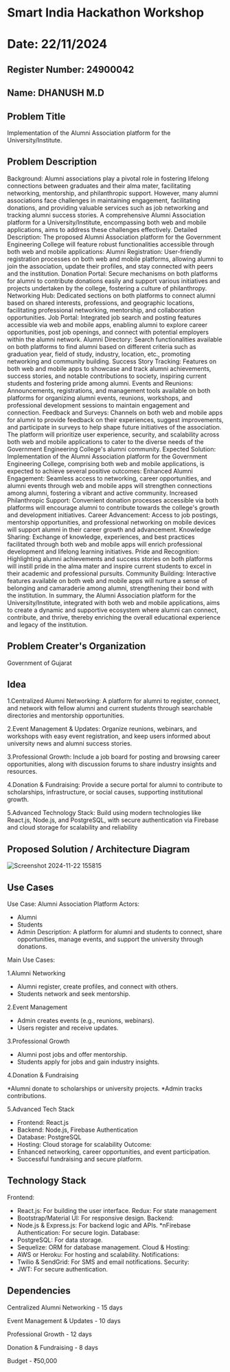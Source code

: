 # Smart India Hackathon Workshop
# Date: 22/11/2024
## Register Number: 24900042
## Name: DHANUSH M.D
## Problem Title
Implementation of the Alumni Association platform for the University/Institute.
## Problem Description
Background: Alumni associations play a pivotal role in fostering lifelong connections between graduates and their alma mater, facilitating networking, mentorship, and philanthropic support. However, many alumni associations face challenges in maintaining engagement, facilitating donations, and providing valuable services such as job networking and tracking alumni success stories. A comprehensive Alumni Association platform for a University/Institute, encompassing both web and mobile applications, aims to address these challenges effectively. Detailed Description: The proposed Alumni Association platform for the Government Engineering College will feature robust functionalities accessible through both web and mobile applications: Alumni Registration: User-friendly registration processes on both web and mobile platforms, allowing alumni to join the association, update their profiles, and stay connected with peers and the institution. Donation Portal: Secure mechanisms on both platforms for alumni to contribute donations easily and support various initiatives and projects undertaken by the college, fostering a culture of philanthropy. Networking Hub: Dedicated sections on both platforms to connect alumni based on shared interests, professions, and geographic locations, facilitating professional networking, mentorship, and collaboration opportunities. Job Portal: Integrated job search and posting features accessible via web and mobile apps, enabling alumni to explore career opportunities, post job openings, and connect with potential employers within the alumni network. Alumni Directory: Search functionalities available on both platforms to find alumni based on different criteria such as graduation year, field of study, industry, location, etc., promoting networking and community building. Success Story Tracking: Features on both web and mobile apps to showcase and track alumni achievements, success stories, and notable contributions to society, inspiring current students and fostering pride among alumni. Events and Reunions: Announcements, registrations, and management tools available on both platforms for organizing alumni events, reunions, workshops, and professional development sessions to maintain engagement and connection. Feedback and Surveys: Channels on both web and mobile apps for alumni to provide feedback on their experiences, suggest improvements, and participate in surveys to help shape future initiatives of the association. The platform will prioritize user experience, security, and scalability across both web and mobile applications to cater to the diverse needs of the Government Engineering College's alumni community. Expected Solution: Implementation of the Alumni Association platform for the Government Engineering College, comprising both web and mobile applications, is expected to achieve several positive outcomes: Enhanced Alumni Engagement: Seamless access to networking, career opportunities, and alumni events through web and mobile apps will strengthen connections among alumni, fostering a vibrant and active community. Increased Philanthropic Support: Convenient donation processes accessible via both platforms will encourage alumni to contribute towards the college's growth and development initiatives. Career Advancement: Access to job postings, mentorship opportunities, and professional networking on mobile devices will support alumni in their career growth and advancement. Knowledge Sharing: Exchange of knowledge, experiences, and best practices facilitated through both web and mobile apps will enrich professional development and lifelong learning initiatives. Pride and Recognition: Highlighting alumni achievements and success stories on both platforms will instill pride in the alma mater and inspire current students to excel in their academic and professional pursuits. Community Building: Interactive features available on both web and mobile apps will nurture a sense of belonging and camaraderie among alumni, strengthening their bond with the institution. In summary, the Alumni Association platform for the University/Institute, integrated with both web and mobile applications, aims to create a dynamic and supportive ecosystem where alumni can connect, contribute, and thrive, thereby enriching the overall educational experience and legacy of the institution.
## Problem Creater's Organization
Government of Gujarat

## Idea
1.Centralized Alumni Networking:
 A platform for alumni to register, connect, and network with fellow alumni and current students through searchable directories and mentorship opportunities.

2.Event Management & Updates:
 Organize reunions, webinars, and workshops with easy event registration, and keep users informed about university news and alumni success stories.

3.Professional Growth:
 Include a job board for posting and browsing career opportunities, along with discussion forums to share industry insights and resources.

4.Donation & Fundraising:
 Provide a secure portal for alumni to contribute to scholarships, infrastructure, or social causes, supporting institutional growth.

5.Advanced Technology Stack:
 Build using modern technologies like React.js, Node.js, and PostgreSQL, with secure authentication via Firebase and cloud storage for scalability and reliability


## Proposed Solution / Architecture Diagram
![Screenshot 2024-11-22 155815](https://github.com/user-attachments/assets/cf5c26e5-e8cb-410a-99d6-caac36160bc9)


## Use Cases
Use Case: Alumni Association Platform
Actors:
* Alumni
* Students
* Admin
Description:
A platform for alumni and students to connect, share opportunities, manage events, and support the university through donations.

Main Use Cases:




1.Alumni Networking

* Alumni register, create profiles, and connect with others.
* Students network and seek mentorship.



2.Event Management

* Admin creates events (e.g., reunions, webinars).
* Users register and receive updates.




3.Professional Growth

* Alumni post jobs and offer mentorship.
* Students apply for jobs and gain industry insights.



4.Donation & Fundraising

*Alumni donate to scholarships or university projects.
*Admin tracks contributions.



5.Advanced Tech Stack
* Frontend: React.js
* Backend: Node.js, Firebase Authentication
* Database: PostgreSQL
* Hosting: Cloud storage for scalability
Outcome:
* Enhanced networking, career opportunities, and event participation.
* Successful fundraising and secure platform.



## Technology Stack
Frontend:
* React.js: For building the user interface.
Redux: For state management
* Bootstrap/Material UI: For responsive design.
Backend:
* Node.js & Express.js: For backend logic and APIs.
*nFirebase Authentication: For secure login.
Database:
* PostgreSQL: For data storage.
* Sequelize: ORM for database management.
Cloud & Hosting:
* AWS or Heroku: For hosting and scalability.
Notifications:
* Twilio & SendGrid: For SMS and email notifications.
Security:
* JWT: For secure authentication.

## Dependencies
Centralized Alumni Networking - 15 days



Event Management & Updates - 10 days


Professional Growth - 12 days


Donation & Fundraising - 8 days


Budget - ₹50,000


